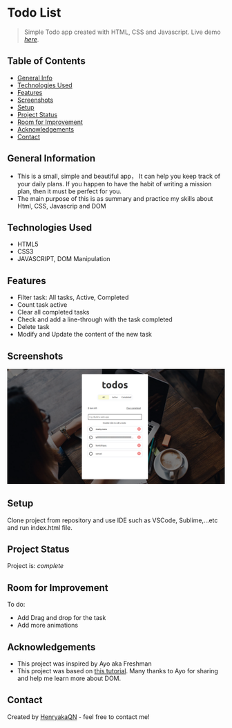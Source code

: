 # Todo List
> Simple Todo app created with HTML, CSS and Javascript.
> Live demo [_here_](https://quocnguyenx99.github.io/Todo_List/). <!-- If you have the project hosted somewhere, include the link here. -->

## Table of Contents
* [General Info](#general-information)
* [Technologies Used](#technologies-used)
* [Features](#features)
* [Screenshots](#screenshots)
* [Setup](#setup)
* [Project Status](#project-status)
* [Room for Improvement](#room-for-improvement)
* [Acknowledgements](#acknowledgements)
* [Contact](#contact)
<!-- * [License](#license) -->


## General Information
 - This is a small, simple and beautiful app， It can help you keep track of your daily plans. If you happen to have the habit of writing a mission plan, then it must be perfect for you.
 - The main purpose of this is as summary and practice my skills about Html, CSS, Javascrip and DOM 
<!-- You don't have to answer all the questions - just the ones relevant to your project. -->


## Technologies Used
- HTML5
- CSS3
- JAVASCRIPT, DOM Manipulation


## Features
- Filter task: All tasks, Active, Completed
- Count task active
- Clear all completed tasks
- Check and add a line-through with the task completed
- Delete task 
- Modify and Update the content of the new task


## Screenshots
![Example screenshot](https://github.com/quocnguyenx99/Todo_List/blob/master/image/Screenshot%20from%202023-03-10%2020-28-46.png?raw=true)
<!-- If you have screenshots you'd like to share, include them here. -->


## Setup
Clone project from repository and use IDE such as VSCode, Sublime,...etc and run index.html file.


## Project Status
Project is: _complete_ 


## Room for Improvement
To do:
- Add Drag and drop for the task
- Add more animations 


## Acknowledgements
- This project was inspired by Ayo aka Freshman
- This project was based on [this tutorial](https://freshman.tech/todo-list/). Many thanks to Ayo for sharing and help me learn more about DOM.


## Contact
Created by [HenryakaQN](https://www.facebook.com/nhquoc99) - feel free to contact me!
